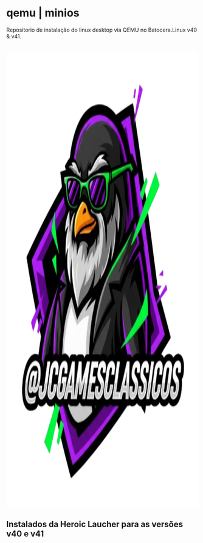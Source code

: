 # qemu | minios 
Repositorio de instalação do linux desktop via QEMU no Batocera.Linux v40 &amp; v41.

<br>

<img src="https://github.com/JeversonDiasSilva/minios/blob/main/img/linux.png" width="1200" height="1200" />
<h2>Instalados da Heroic Laucher para as versões v40 e v41</h2>
